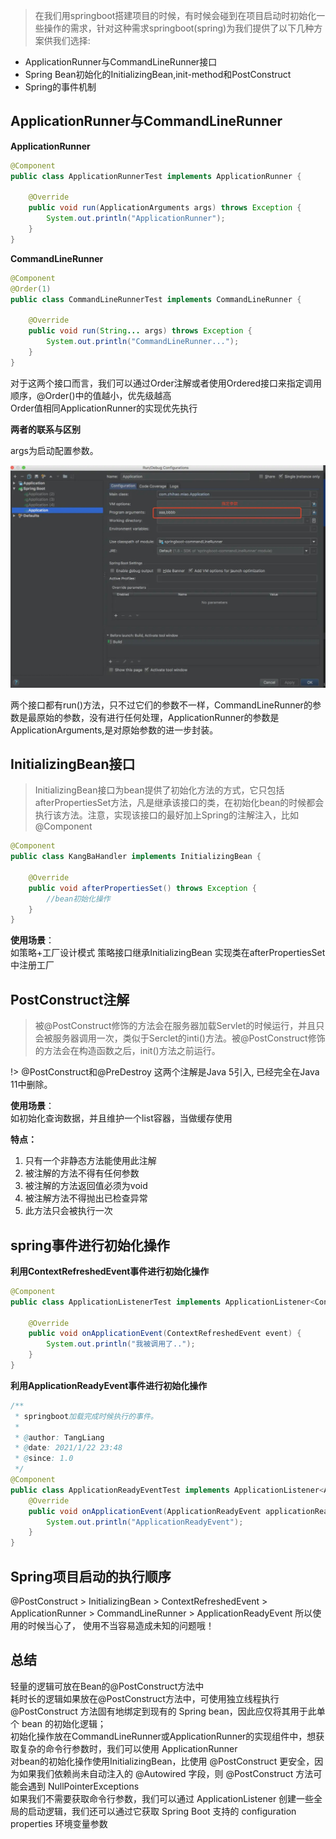 > 在我们用springboot搭建项目的时候，有时候会碰到在项目启动时初始化一些操作的需求，针对这种需求springboot(spring)为我们提供了以下几种方案供我们选择: 

- ApplicationRunner与CommandLineRunner接口 
- Spring Bean初始化的InitializingBean,init-method和PostConstruct 
- Spring的事件机制

## ApplicationRunner与CommandLineRunner

**ApplicationRunner**

```java
@Component
public class ApplicationRunnerTest implements ApplicationRunner {

    @Override
    public void run(ApplicationArguments args) throws Exception {
        System.out.println("ApplicationRunner");
    }
}
```

**CommandLineRunner**

```java
@Component
@Order(1)
public class CommandLineRunnerTest implements CommandLineRunner {

    @Override
    public void run(String... args) throws Exception {
        System.out.println("CommandLineRunner...");
    }
}
```

对于这两个接口而言，我们可以通过Order注解或者使用Ordered接口来指定调用顺序，@Order()中的值越小，优先级越高  
Order值相同ApplicationRunner的实现优先执行

**两者的联系与区别**

args为启动配置参数。

![](../../images/init/start.jpg ':size=800x600')

两个接口都有run()方法，只不过它们的参数不一样，CommandLineRunner的参数是最原始的参数，没有进行任何处理，ApplicationRunner的参数是ApplicationArguments,是对原始参数的进一步封装。

## InitializingBean接口

> InitializingBean接口为bean提供了初始化方法的方式，它只包括afterPropertiesSet方法，凡是继承该接口的类，在初始化bean的时候都会执行该方法。注意，实现该接口的最好加上Spring的注解注入，比如@Component

```java
@Component
public class KangBaHandler implements InitializingBean {

    @Override
    public void afterPropertiesSet() throws Exception {
        //bean初始化操作 
    }
}
```

**使用场景**：  
如策略+工厂设计模式 策略接口继承InitializingBean 实现类在afterPropertiesSet中注册工厂

## PostConstruct注解

> 被@PostConstruct修饰的方法会在服务器加载Servlet的时候运行，并且只会被服务器调用一次，类似于Serclet的inti()方法。被@PostConstruct修饰的方法会在构造函数之后，init()方法之前运行。

!> @PostConstruct和@PreDestroy 这两个注解是Java 5引入, 已经完全在Java 11中删除。

**使用场景**：  
如初始化查询数据，并且维护一个list容器，当做缓存使用

**特点：**  
1. 只有一个非静态方法能使用此注解
2. 被注解的方法不得有任何参数
3. 被注解的方法返回值必须为void
4. 被注解方法不得抛出已检查异常
5. 此方法只会被执行一次

## spring事件进行初始化操作

**利用ContextRefreshedEvent事件进行初始化操作**
```java
@Component
public class ApplicationListenerTest implements ApplicationListener<ContextRefreshedEvent> {

    @Override
    public void onApplicationEvent(ContextRefreshedEvent event) {
        System.out.println("我被调用了..");
    }
}
```

**利用ApplicationReadyEvent事件进行初始化操作**
```java
/**
 * springboot加载完成时候执行的事件。
 * 
 * @author: TangLiang
 * @date: 2021/1/22 23:48
 * @since: 1.0
 */
@Component
public class ApplicationReadyEventTest implements ApplicationListener<ApplicationReadyEvent> {
    @Override
    public void onApplicationEvent(ApplicationReadyEvent applicationReadyEvent) {
        System.out.println("ApplicationReadyEvent");
    }
}
```

## Spring项目启动的执行顺序

@PostConstruct > InitializingBean > ContextRefreshedEvent > ApplicationRunner > CommandLineRunner > ApplicationReadyEvent
所以使用的时候当心了， 使用不当容易造成未知的问题哦！

## 总结

轻量的逻辑可放在Bean的@PostConstruct方法中    
耗时长的逻辑如果放在@PostConstruct方法中，可使用独立线程执行  
@PostConstruct 方法固有地绑定到现有的 Spring bean，因此应仅将其用于此单个 bean 的初始化逻辑；  
初始化操作放在CommandLineRunner或ApplicationRunner的实现组件中，想获取复杂的命令行参数时，我们可以使用 ApplicationRunner    
对bean的初始化操作使用InitializingBean，比使用 @PostConstruct 更安全，因为如果我们依赖尚未自动注入的 @Autowired 字段，则 @PostConstruct 方法可能会遇到 NullPointerExceptions  
如果我们不需要获取命令行参数，我们可以通过 ApplicationListener<ApplicationReadyEvent> 创建一些全局的启动逻辑，我们还可以通过它获取 Spring Boot 支持的 configuration properties 环境变量参数  
